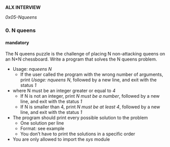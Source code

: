 __ALX INTERVIEW__

_0x05-Nqueens_

### 0. N queens
#### mandatory

The N queens puzzle is the challenge of placing N non-attacking queens on an N×N chessboard. Write a program that solves the N queens problem.

- Usage: *nqueens N*
  - If the user called the program with the wrong number of arguments, print *Usage: nqueens N*, followed by a new line, and exit with the status *1*
- where N must be an integer greater or equal to *4*
  - If N is not an integer, print *N must be a number*, followed by a new line, and exit with the status *1*
  - If N is smaller than 4, print *N must be at least 4*, followed by a new line, and exit with the status *1*
- The program should print every possible solution to the problem
  - One solution per line
  - Format: see example
  - You don’t have to print the solutions in a specific order
- You are only allowed to import the *sys* module
